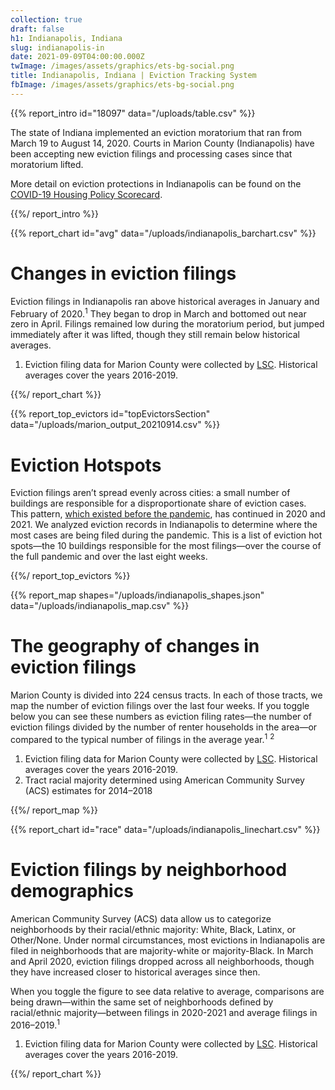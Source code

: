 ```yaml
---
collection: true
draft: false
h1: Indianapolis, Indiana
slug: indianapolis-in
date: 2021-09-09T04:00:00.000Z
twImage: /images/assets/graphics/ets-bg-social.png
title: Indianapolis, Indiana | Eviction Tracking System
fbImage: /images/assets/graphics/ets-bg-social.png
---
```


{{% report_intro id="18097" data="/uploads/table.csv" %}}













The state of Indiana implemented an eviction moratorium that ran from March 19 to August 14, 2020. Courts in Marion County (Indianapolis) have been accepting new eviction filings and processing cases since that moratorium lifted. 

More detail on eviction protections in Indianapolis can be found on the [COVID-19 Housing Policy Scorecard](https://evictionlab.org/covid-policy-scorecard/in/).













{{%/ report_intro %}}



{{% report_chart id="avg" data="/uploads/indianapolis_barchart.csv" %}}









# Changes in eviction filings

Eviction filings in Indianapolis ran above historical averages in January and February of 2020.<sup>1</sup> They began to drop in March and bottomed out near zero in April. Filings remained low during the moratorium period, but jumped immediately after it was lifted, though they still remain below historical averages.

1. Eviction filing data for Marion County were collected by [LSC](https://www.lsc.gov/). Historical averages cover the years 2016-2019.









{{%/ report_chart %}}



{{% report_top_evictors id="topEvictorsSection" data="/uploads/marion_output_20210914.csv" %}}

# Eviction Hotspots

Eviction filings aren’t spread evenly across cities: a small number of buildings are responsible for a disproportionate share of eviction cases. This pattern, [which existed before the pandemic](https://evictionlab.org/top-evicting-landlords-drive-us-eviction-crisis/), has continued in 2020 and 2021. We analyzed eviction records in Indianapolis to determine where the most cases are being filed during the pandemic. This is a list of eviction hot spots—the 10 buildings responsible for the most filings—over the course of the full pandemic and over the last eight weeks.

{{%/ report_top_evictors %}}



{{% report_map shapes="/uploads/indianapolis_shapes.json" data="/uploads/indianapolis_map.csv" %}}













# The geography of changes in eviction filings

Marion County is divided into 224 census tracts. In each of those tracts, we map the number of eviction filings over the last four weeks. If you toggle below you can see these numbers as eviction filing rates—the number of eviction filings divided by the number of renter households in the area—or compared to the typical number of filings in the average year.<sup>1</sup> <sup>2</sup>

1. Eviction filing data for Marion County were collected by [LSC](https://www.lsc.gov/). Historical averages cover the years 2016-2019.
2. Tract racial majority determined using American Community Survey (ACS) estimates for 2014–2018













{{%/ report_map %}}



{{% report_chart id="race" data="/uploads/indianapolis_linechart.csv" %}}











# Eviction filings by neighborhood demographics

American Community Survey (ACS) data allow us to categorize neighborhoods by their racial/ethnic majority: White, Black, Latinx, or Other/None. Under normal circumstances, most evictions in Indianapolis are filed in neighborhoods that are majority-white or majority-Black. In March and April 2020, eviction filings dropped across all neighborhoods, though they have increased closer to historical averages since then. 

When you toggle the figure to see data relative to average, comparisons are being drawn—within the same set of neighborhoods defined by racial/ethnic majority—between filings in 2020-2021 and average filings in 2016–2019.<sup>1</sup>

1. Eviction filing data for Marion County were collected by [LSC](https://www.lsc.gov/). Historical averages cover the years 2016-2019.











{{%/ report_chart %}}